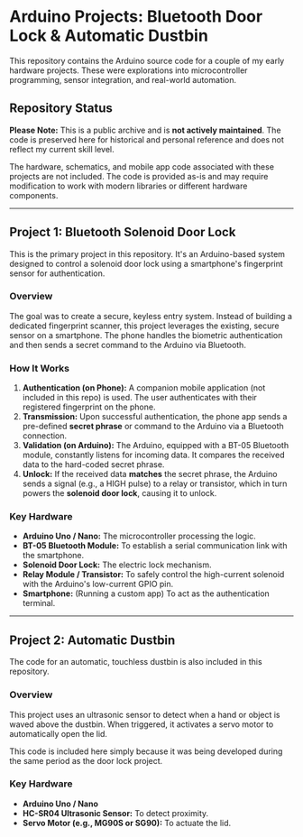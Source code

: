 # Arduino Projects: Bluetooth Door Lock & Automatic Dustbin

This repository contains the Arduino source code for a couple of my early hardware projects. These were explorations into microcontroller programming, sensor integration, and real-world automation.

## Repository Status

**Please Note:** This is a public archive and is **not actively maintained**. The code is preserved here for historical and personal reference and does not reflect my current skill level.

The hardware, schematics, and mobile app code associated with these projects are not included. The code is provided as-is and may require modification to work with modern libraries or different hardware components.

---

## Project 1: Bluetooth Solenoid Door Lock

This is the primary project in this repository. It's an Arduino-based system designed to control a solenoid door lock using a smartphone's fingerprint sensor for authentication.

### Overview

The goal was to create a secure, keyless entry system. Instead of building a dedicated fingerprint scanner, this project leverages the existing, secure sensor on a smartphone. The phone handles the biometric authentication and then sends a secret command to the Arduino via Bluetooth.

### How It Works

1.  **Authentication (on Phone):** A companion mobile application (not included in this repo) is used. The user authenticates with their registered fingerprint on the phone.
2.  **Transmission:** Upon successful authentication, the phone app sends a pre-defined **secret phrase** or command to the Arduino via a Bluetooth connection.
3.  **Validation (on Arduino):** The Arduino, equipped with a BT-05 Bluetooth module, constantly listens for incoming data. It compares the received data to the hard-coded secret phrase.
4.  **Unlock:** If the received data **matches** the secret phrase, the Arduino sends a signal (e.g., a HIGH pulse) to a relay or transistor, which in turn powers the **solenoid door lock**, causing it to unlock.

### Key Hardware

* **Arduino Uno / Nano:** The microcontroller processing the logic.
* **BT-05 Bluetooth Module:** To establish a serial communication link with the smartphone.
* **Solenoid Door Lock:** The electric lock mechanism.
* **Relay Module / Transistor:** To safely control the high-current solenoid with the Arduino's low-current GPIO pin.
* **Smartphone:** (Running a custom app) To act as the authentication terminal.

---

## Project 2: Automatic Dustbin

The code for an automatic, touchless dustbin is also included in this repository.

### Overview

This project uses an ultrasonic sensor to detect when a hand or object is waved above the dustbin. When triggered, it activates a servo motor to automatically open the lid.

This code is included here simply because it was being developed during the same period as the door lock project.

### Key Hardware

* **Arduino Uno / Nano**
* **HC-SR04 Ultrasonic Sensor:** To detect proximity.
* **Servo Motor (e.g., MG90S or SG90):** To actuate the lid.
